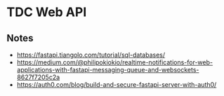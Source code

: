 # TDC Web API

## Notes

- https://fastapi.tiangolo.com/tutorial/sql-databases/
- https://medium.com/@philipokiokio/realtime-notifications-for-web-applications-with-fastapi-messaging-queue-and-websockets-8627f7205c2a
- https://auth0.com/blog/build-and-secure-fastapi-server-with-auth0/

